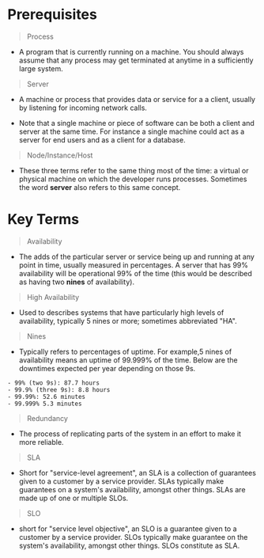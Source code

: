 # Prerequisites

> Process
  
  - A program that is currently running on a machine. You should always assume that any process may get terminated at anytime in a sufficiently large system.

> Server 
  
 - A machine or process that provides data or service for a a client, usually by listening for incoming network calls.

 - Note that a single machine or piece of software can be both a client and server at the same time. For instance a single machine could act as a server for end users and as a client for a database.

> Node/Instance/Host 
  
  - These three terms refer to the same thing most of the time: a virtual or physical machine on which the developer runs processes. Sometimes the word **server** also refers to this same concept.

# Key Terms 

> Availability
  
  - The adds of the particular server or service being up and running at any point in time, usually measured in percentages.
    A server that has 99% availability will be operational 99% of the time (this would be described as having two **nines** of availability).

> High Availability 
 
  - Used to describes systems that have particularly high levels of availability, typically 5 nines or more; sometimes abbreviated "HA".
  
> Nines 
  
  - Typically refers to percentages of uptime. For example,5 nines of availability means an uptime of 99.999% of the time. Below are the downtimes expected per year depending on those 9s.

```
- 99% (two 9s): 87.7 hours
- 99.9% (three 9s): 8.8 hours
- 99.99%: 52.6 minutes
- 99.999% 5.3 minutes

```

> Redundancy 
 
 - The process of replicating parts of the system in an effort to make it more reliable.

> SLA 

 - Short for "service-level agreement", an SLA is a collection of guarantees given to a customer by a service provider. SLAs typically make guarantees on a system's availability, amongst other things. SLAs are made up of one or multiple SLOs.

> SLO
  
  - short for "service level objective", an SLO is a guarantee given to a customer by a service provider. SLOs typically make guarantee on the system's availability, amongst other things. SLOs constitute as SLA.

